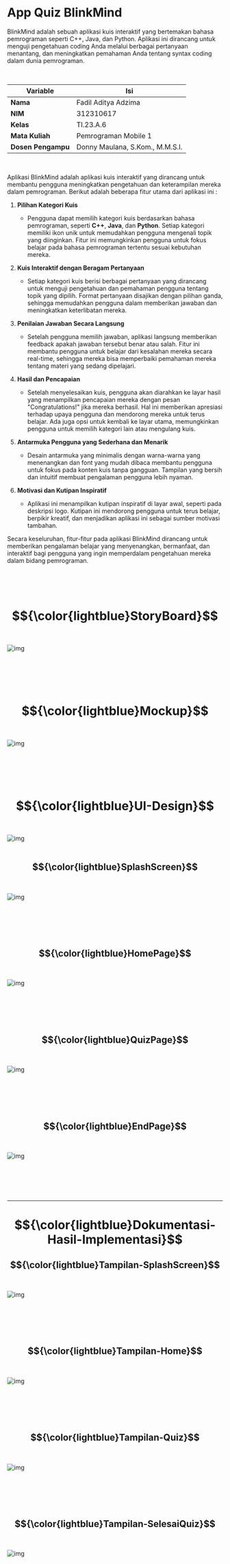 # App Quiz BlinkMind
BlinkMind adalah sebuah aplikasi kuis interaktif yang bertemakan bahasa pemrograman seperti C++, Java, dan Python. Aplikasi ini dirancang untuk menguji pengetahuan coding Anda melalui berbagai pertanyaan menantang, dan meningkatkan pemahaman Anda tentang syntax coding dalam dunia pemrograman.

<br>

| Variable           |             Isi            |
| -------------------|----------------------------|
| **Nama**           |         Fadil Aditya Adzima    |
| **NIM**            |          312310617         |
| **Kelas**          |          TI.23.A.6         |
| **Mata Kuliah**    |      Pemrograman Mobile 1     |
| **Dosen Pengampu** | Donny Maulana, S.Kom., M.M.S.I.  |

<br> 

Aplikasi BlinkMind adalah aplikasi kuis interaktif yang dirancang untuk membantu pengguna meningkatkan pengetahuan dan keterampilan mereka dalam pemrograman. Berikut adalah beberapa fitur utama dari aplikasi ini :

1. **Pilihan Kategori Kuis**  
   - Pengguna dapat memilih kategori kuis berdasarkan bahasa pemrograman, seperti **C++**, **Java**, dan **Python**. Setiap kategori memiliki ikon unik untuk memudahkan pengguna mengenali topik yang diinginkan. Fitur ini memungkinkan pengguna untuk fokus belajar pada bahasa pemrograman tertentu sesuai kebutuhan mereka. 

2. **Kuis Interaktif dengan Beragam Pertanyaan**  
   - Setiap kategori kuis berisi berbagai pertanyaan yang dirancang untuk menguji pengetahuan dan pemahaman pengguna tentang topik yang dipilih. Format pertanyaan disajikan dengan pilihan ganda, sehingga memudahkan pengguna dalam memberikan jawaban dan meningkatkan keterlibatan mereka.

3. **Penilaian Jawaban Secara Langsung**  
   - Setelah pengguna memilih jawaban, aplikasi langsung memberikan feedback apakah jawaban tersebut benar atau salah. Fitur ini membantu pengguna untuk belajar dari kesalahan mereka secara real-time, sehingga mereka bisa memperbaiki pemahaman mereka tentang materi yang sedang dipelajari.

4. **Hasil dan Pencapaian**  
   - Setelah menyelesaikan kuis, pengguna akan diarahkan ke layar hasil yang menampilkan pencapaian mereka dengan pesan "Congratulations!" jika mereka berhasil. Hal ini memberikan apresiasi terhadap upaya pengguna dan mendorong mereka untuk terus belajar. Ada juga opsi untuk kembali ke layar utama, memungkinkan pengguna untuk memilih kategori lain atau mengulang kuis.

5. **Antarmuka Pengguna yang Sederhana dan Menarik**  
   - Desain antarmuka yang minimalis dengan warna-warna yang menenangkan dan font yang mudah dibaca membantu pengguna untuk fokus pada konten kuis tanpa gangguan. Tampilan yang bersih dan intuitif membuat pengalaman pengguna lebih nyaman.

6. **Motivasi dan Kutipan Inspiratif**  
   - Aplikasi ini menampilkan kutipan inspiratif di layar awal, seperti pada deskripsi logo. Kutipan ini mendorong pengguna untuk terus belajar, berpikir kreatif, dan menjadikan aplikasi ini sebagai sumber motivasi tambahan.

Secara keseluruhan, fitur-fitur pada aplikasi BlinkMind dirancang untuk memberikan pengalaman belajar yang menyenangkan, bermanfaat, dan interaktif bagi pengguna yang ingin memperdalam pengetahuan mereka dalam bidang pemrograman.


<br> <br> <br>


# $${\color{lightblue}StoryBoard}$$
<br>

![img](doc/ScreenRecord_AppQuiz_BlinkMind.gif) <br> <br>


<br> <br> <br>

# $${\color{lightblue}Mockup}$$
<br>

![img](doc/.png) <br> <br>


<br> <br> <br>

# $${\color{lightblue}UI-Design}$$
<br>

![img](doc/.png) <br> <br>


## $${\color{lightblue}SplashScreen}$$
<br>

![img](doc/.png) <br> <br>


<br> <br> <br>

## $${\color{lightblue}HomePage}$$
<br>

![img](doc/.png) <br> <br>


<br> <br> <br>

## $${\color{lightblue}QuizPage}$$
<br>

![img](doc/.png) <br> <br>


<br> <br> <br>

## $${\color{lightblue}EndPage}$$
<br>

![img](doc/.png) <br> <br>


<br> <br> <br>


-----------------------------------------------------------------------------------------------------------------------------------------------------------------------------

# $${\color{lightblue}Dokumentasi-Hasil-Implementasi}$$

## $${\color{lightblue}Tampilan-SplashScreen}$$
<br>

![img](doc/.png) <br> <br>


<br> <br> <br>

## $${\color{lightblue}Tampilan-Home}$$
<br>

![img](doc/.png) <br> <br>


<br> <br> <br>

## $${\color{lightblue}Tampilan-Quiz}$$
<br>

![img](doc/.png) <br> <br>


<br> <br> <br>

## $${\color{lightblue}Tampilan-SelesaiQuiz}$$
<br>

![img](doc/.png) <br> <br>


<br> <br> <br>
